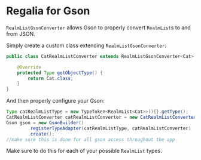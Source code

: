 # Regalia for Gson

`RealmListGsonConverter` allows Gson to properly convert `RealmList`s to and from JSON.

Simply create a custom class extending `RealmListGsonConverter`:
```java
public class CatRealmListConverter extends RealmListGsonConverter<Cat> {

    @Override
    protected Type getObjectType() {
        return Cat.class;
    }
}
```

And then properly configure your Gson:
```java
Type catRealmListType = new TypeToken<RealmList<Cat>>(){}.getType();
CatRealmListConverter catRealmListConverter = new CatRealmListConverter();
Gson gson = new GsonBuilder()
        .registerTypeAdapter(catRealmListType, catRealmListConverter)
        .create();
//make sure this is done for all gson access throughout the app
```
Make sure to do this for each of your possible `RealmList` types.

